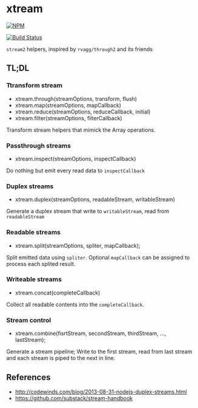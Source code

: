 # xtream

[![NPM](https://nodei.co/npm/xtream.png)](https://nodei.co/npm/xtream/)


[![Build Status](https://travis-ci.org/RobinQu/xtream.svg?branch=master)](https://travis-ci.org/RobinQu/xtream)

`stream2` helpers, inspired by `rvagg/through2` and its friends

## TL;DL

### Ttransform stream

* xtream.through(streamOptions, transform, flush)
* xtream.map(streamOptions, mapCallback)
* xtream.reduce(streamOptions, reduceCallback, initial)
* xtream.filter(streamOptions, filterCallback)

Transform stream helpers that mimick the Array operations.

### Passthrough streams

* xtream.inspect(streamOptions, inspectCallback)

Do nothing but emit every read data to `inspectCallback`

### Duplex streams

* xtream.duplex(streamOptions, readableStream, writableStream)

Generate a duplex stream that write to `writableStream`, read from `readableStream`

### Readable streams

* xtream.split(streamOptions, spliter, mapCallback);

Split emitted data using `spliter`. Optional `mapCallback` can be assigned to process each splited result.

### Writeable streams

* xtream.concat(completeCallback)

Collect all readable contents into the `completeCallback`.

### Stream control

* xtream.combine(fisrtStream, secondStream, thirdStream, ..., lastStream);

Generate a stream pipeline; Write to the first stream, read from last stream and each stream is piped to the next in line.

## References

* http://codewinds.com/blog/2013-08-31-nodejs-duplex-streams.html
* https://github.com/substack/stream-handbook